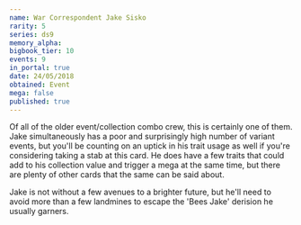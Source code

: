 ```yaml
---
name: War Correspondent Jake Sisko
rarity: 5
series: ds9
memory_alpha:
bigbook_tier: 10
events: 9
in_portal: true
date: 24/05/2018
obtained: Event
mega: false
published: true
---
```


Of all of the older event/collection combo crew, this is certainly one of them. Jake simultaneously has a poor and surprisingly high number of variant events, but you'll be counting on an uptick in his trait usage as well if you're considering taking a stab at this card. He does have a few traits that could add to his collection value and trigger a mega at the same time, but there are plenty of other cards that the same can be said about. 

Jake is not without a few avenues to a brighter future, but he'll need to avoid more than a few landmines to escape the 'Bees Jake' derision he usually garners.
